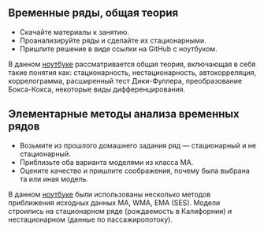 ## Временные ряды, общая теория

- Скачайте материалы к занятию.
- Проанализируйте ряды и сделайте их стационарными.
- Пришлите решение в виде ссылки на GitHub с ноутбуком.

В данном [ноутбуке](https://github.com/MelnikDM/Netology/blob/main/Time_Series/notebooks/Time_Series_general.ipynb) рассматривается общая теория, включающая в себя такие понятия как: стационарность, нестационарность, автокорреляция, коррелограмма, расширенный тест Дики-Фуллера, преобразование Бокса-Кокса, некоторые виды дифференцирования.

## Элементарные методы анализа временных рядов

- Возьмите из прошлого домашнего задания ряд — стационарный и не стационарный.
- Приблизьте оба варианта моделями из класса MA.
- Оцените качество и пришлите соображения, почему была выбрана та или иная модель.

В данном [ноутбуке](https://github.com/MelnikDM/Netology/blob/main/Time_Series/notebooks/TS_Elementary_methods.ipynb) были использованы несколько методов приближения исходных данных MA, WMA, EMA (SES). Модели строились на стационарном ряде (рождаемость в Калифорнии) и нестационарном (данные по пассажиропотоку).

